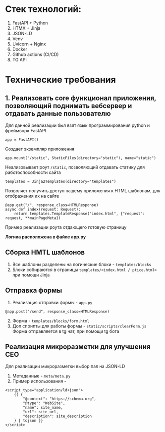# Стек технологий:
1. FastAPI + Python
2. HTMX + Jinja
3. JSON-LD
4. Venv
5. Uvicorn + Nginx
6. Docker
7. Github actions (CI/CD)
8. TG API

# Технические требования
## 1. Реализовать core функционал приложения, позволяющий поднимать вебсервер и отдавать данные пользователю
Для данной реализации был взят язык программирования python и фреймворк FastAPI.
```
app = FastAPI()
```
Cоздает экземпляр приложения
```
app.mount("/static", StaticFiles(directory="static"), name="static")
```
Hеализовывает роут `/static`, позволяющий отдавать статику для работоспособности сайта
```
templates = Jinja2Templates(directory="templates")
```
Позволяет получить доступ нашему приложения к HTML шаблонам, для отображения их на сайте
```
@app.get("/", response_class=HTMLResponse)
async def index(request: Request):
    return templates.TemplateResponse("index.html", {"request": request, **mainPageMeta})
```
Пример реализации роута отдающего готовую страницу

**Логика расположена в файле app.py**

## Сборка HMTL шаблонов
1. Все шаблоны разделены на логические блоки - `templates/blocks`
2. Блоки собираются в страницы `templates/<index.html / ptice.html>` при помощи Jinja

## Отправка формы
1. Реализация отправки формы - `app.py`
```
@app.post("/send", response_class=HTMLResponse)
```
2. Форма - `templates/blocks/form.html`
3. Доп сприпты для работы формы - `static/scripts/clearForm.js`
Форма отправляется в tg чат, при помощи tg бота


## Реализация микроразметки для улучшения СЕО
Для реализации микроразметки выбор пал на JSON-LD
1. Метаданные - `meta/meta.py`
2. Пример использования -
```
<script type="application/ld+json">
    {{ {
        "@context": "https://schema.org",
        "@type": "WebSite",
        "name": site_name,
        "url": site_url,
        "description": site_description
    } | tojson }}
</script>
```
